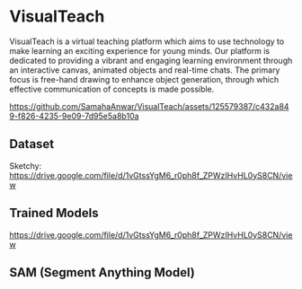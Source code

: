 # VisualTeach
VisualTeach is a virtual teaching platform which aims to use technology to make learning an exciting experience for young minds. Our platform is dedicated to providing a vibrant and engaging learning environment through an interactive canvas, animated objects and real-time chats. The primary focus is free-hand drawing to enhance object generation, through which effective communication of concepts is made possible.


https://github.com/SamahaAnwar/VisualTeach/assets/125579387/c432a849-f826-4235-9e09-7d95e5a8b10a


## Dataset
Sketchy: https://drive.google.com/file/d/1vGtssYgM6_r0ph8f_ZPWzIHvHL0yS8CN/view

## Trained Models
https://drive.google.com/file/d/1vGtssYgM6_r0ph8f_ZPWzIHvHL0yS8CN/view
## SAM (Segment Anything Model) 


